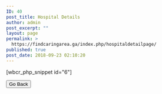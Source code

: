 ```yaml
---
ID: 40
post_title: Hospital Details
author: admin
post_excerpt: ""
layout: page
permalink: >
  https://findcaringarea.ga/index.php/hospitaldetailpage/
published: true
post_date: 2018-09-23 02:10:20
---
```

[wbcr_php_snippet id="6"]

<script src="https://maps.googleapis.com/maps/api/js?key=AIzaSyB8ezYx7QnuyzmUeBPAoYlSLFYcYm9pAC8&libraries=places&callback=initMap" type="text/javascript"></script>

<button id="goback" type="button">Go Back</button>